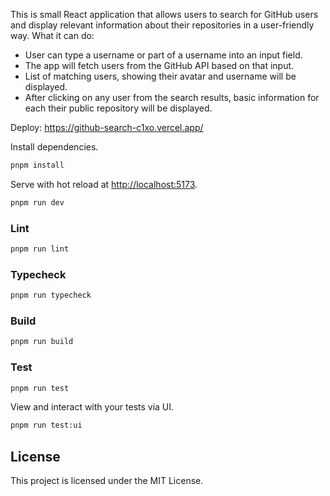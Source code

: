 This is small React application that allows users to search for GitHub users and display relevant information about
their repositories in a user-friendly way.
What it can do:

- User can type a username or part of a username into an input field.
- The app will fetch users from the GitHub API based on that input.
- List of matching users, showing their avatar and username will be displayed.
- After clicking on any user from the search results, basic information for each their public repository will be
  displayed.

Deploy: https://github-search-c1xo.vercel.app/

Install dependencies.

```bash
pnpm install
```

Serve with hot reload at <http://localhost:5173>.

```bash
pnpm run dev
```

### Lint

```bash
pnpm run lint
```

### Typecheck

```bash
pnpm run typecheck
```

### Build

```bash
pnpm run build
```

### Test

```bash
pnpm run test
```

View and interact with your tests via UI.

```bash
pnpm run test:ui
```

## License

This project is licensed under the MIT License.
